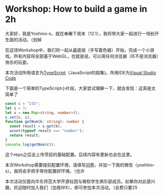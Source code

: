 # Workshop: How to build a game in 2h  

大家好，我是Yoshino-s，就在~~本周~~下周末（12.1），我将带大家一起进行一场别开生面的活动。（划掉  

在这场Workshop中，我们将一起从最底层（手写着色器）开始，完成一个小游戏。所有内容将全部基于WebGL，也就是说，可以用任何浏览器（IE不是浏览器）快乐的玩耍。  

本次活动所用语言为[TypeScript](http://www.typescriptlang.org/)（JavaScript的超集)。所用IDE为[Visual Studio Code](https://code.visualstudio.com/)  

下面是一个简单的TypeScript小片段，大家尝试理解一下，就会发现：这真是太简单了  

```Typescript
const c = "233";
let i = 3;
let s = new Map<string, number>();
s.set(c, i);
function getNum(k: string): number {
  const result = s.get(k);
  asset(typeof result === "number");
  return result;
}
console.log(getNum(c));
```

这个repo之后会上传项目的基础配置。后续内容有更新也会在这里。

本次Workshop需要提前配置环境，请填写[问卷](https://www.wjx.cn/m/50200582.aspx)，并加一下我的微信（yoshino-s）。我将会手把手带你配置好环境。（也许  

本次活动仅面向华东师范大学开源社团与微软学生俱乐部成员。如果你对此感兴趣，欢迎随时加入我们（加我WX），即可参加本次活动。（会费只要25  